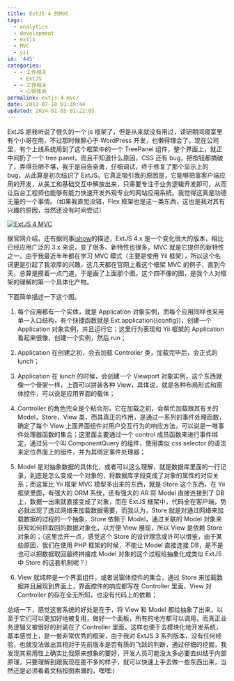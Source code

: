 ```yaml
---
title: ExtJS 4 的MVC
tags:
  - analytics
  - development
  - extjs
  - MVC
  - yii
id: '445'
categories:
  - - 工作相关
    - ExtJS
  - - 工作相关
    - 心得体会
permalink: extjs-4-mvc/
date: 2011-07-10 01:39:44
updated: 2024-01-05 01:22:03
---
```

ExtJS 是我听说了很久的一个 js 框架了，但是从来就没有用过，读研期间寝室里有个小哥在用，不过那时候醉心于 WordPress 开发，也懒得理会了。现在公司里，有个上线系统用到了这个框架中的一个 TreePanel 组件，整个界面上，就正中间扔了一个 tree panel，而且不知道什么原因，CSS 还有 bug，把按钮都搞破了，弄得丑陋不堪，我于是自告奋勇，仔细调试，终于修复了那个显示上的 bug，从此算是初次结识了 ExtJS。它真正吸引我的原因是，它能够把富客户端应用的开发，从美工和基础交互中解放出来，只需要专注于业务逻辑开发即可，从而让后台工程师也能够有能力快速开发外观专业的网站应用系统。我觉得这真是功德无量的一个事情。（如果我直觉没错，Flex 框架也是这一类东西，这也是我对其有兴趣的原因，当然还没有时间尝试）

<!-- more -->

[![ExtJS 4 MVC](https://lh6.googleusercontent.com/-NjYqHh6WjX0/ThiD-8_-xxI/AAAAAAAAB5w/jjqmfY8JrZE/s800/ExtJS%2525E5%2525AF%2525B9%2525E8%2525B1%2525A1%2525E5%252585%2525B3%2525E7%2525B3%2525BB%2525E5%25259B%2525BE.png)](https://picasaweb.google.com/lh/photo/6w-l2AcPyxIcU35pqAdwTA?feat=embedwebsite)

据官网介绍，还有据同事[ishow](http://www.showframework.com/)的描述，ExtJS 4.x 是一个变化很大的版本，相比已经应用广泛的 3.x 来说，变了很多、新特性也很多，MVC 就是它提供的新特性之一。由于我最近半年都在学习 MVC 模式（主要是使用 Yii 框架），所以这个名词更是引起了我浓厚的兴趣，这几天都在官网上看这个框架 MVC 的例子，直到今天，总算是摸着一点门道，于是画了上面那个图。这个四不像的图，是我个人对框架的理解的第一个具体化产物。

下面简单描述一下这个图。

1. 每个应用都有一个实体，就是 Application 对象实例，而每个应用同样也采用单一入口结构，有个快捷函数就是 Ext.application({config})，创建一个 Application 对象实例，并且运行它；这里行为表现和 Yii 框架的 Application 看起来很像，创建一个实例，然后 run；

2. Application 在创建之初，会去加载 Controller 类，加载完毕后，会正式的 lunch；

3. Application 在 lunch 的时候，会创建一个 Viewport 对象实例，这个东西就像一个骨架一样，上面可以拼装各种 View，具体说，就是各种布局形式和窗体控件，可以说是应用界面的载体；

4. Controller 的角色完全是个粘合剂，它在加载之初，会帮忙加载跟其有关的 Model，Store，View 类，而其真正的作用，是通过一系列的事件处理函数，确定了每个 View 上面界面组件对用户交互行为的响应方法，可以说是一堆事件处理器函数的集合；这里面主要通过一个 control 成员函数来进行事件绑定，通过另一个叫 ComponentQuery 的组件，使用类似 css selector 的语法来定位界面上的组件，并为其绑定事件处理器；

5. Model 是对抽象数据的具体化，或者可以这么理解，就是数据库里面的一行记录，到底是怎么变成一个对象的，将数据库字段变成了对象的属性的对应关系；而这里比 Yii 框架 MVC 模型多出来的东西，就是 Store 这个东西，在 Yii 框架里面，有强大的 ORM 系统，还有强大的 AR 将 Model 直接连接到了 DB 上，数据一出来就直接变成了对象，而在 ExtJS 框架中，代码全在客户端，势必就出现了透过网络来加载数据需要，而我认为，Store 就是对通过网络来加载数据的过程的一个抽象，Store 依赖于 Model，通过关联的 Model 对象来获知如何将取回的数据对象化，以方便 View 展现，所以 View 是依赖 Store 对象的；（这里岔开一点，感觉这个 Store 的设计理念或许可以借鉴，由于某些原因，我们在使用 PHP 框架的时候，不能让 Model 直接连接 DB，是不是也可以把数据取回最终拼接成 Model 对象的这个过程给抽象化成类似 ExtJS 中 Store 的这套机制呢？）

6. View 就纯粹是一个界面组件，或者说窗体控件的集合，通过 Store 来加载数据并且展现到界面上，界面控件的响应都写在 Controller 里面，View 对 Controller 的存在全无所知，也没有代码上的依赖；

总结一下，感觉这套系统的好处是在于，将 View 和 Model 都给抽象了出来，以至于它们可以更加好地被复用，做好一个面板，所有的地方都可以调用，而真正业务逻辑又被很好的封装在了 Controller 里面，这样也便于去模块化地开发系统，基本感觉上，是一套非常优秀的框架，由于我对 ExtJS 3 系列版本，没有任何经验，也就没法做出其相对于先前版本是否有质的飞跃的判断，通过仔细的挖掘，我发现其易用性上确实比我原来想象的要好，开发人员可能没太多必要去纠结于内部原理，只要理解到跟我现在差不多的样子，就可以快速上手去做一些东西出来，当然还是必须看着文档按图索骥的，嘿嘿:)
